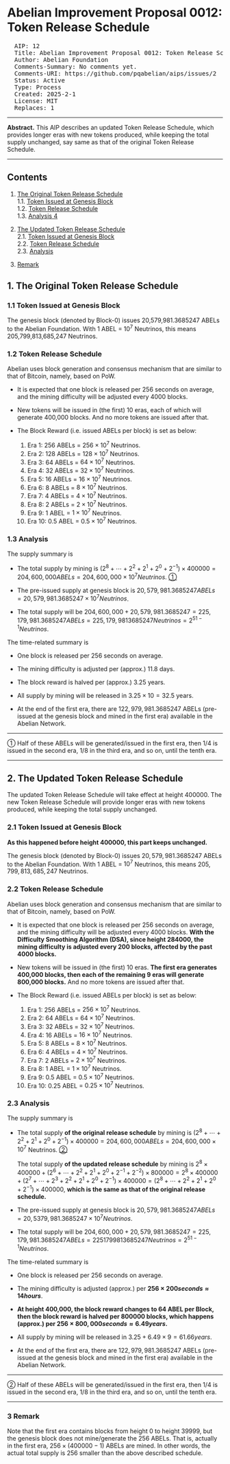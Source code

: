 # Abelian Improvement Proposal 0012: Token Release Schedule  

<pre>
  AIP: 12
  Title: Abelian Improvement Proposal 0012: Token Release Schedule
  Author: Abelian Foundation <general@abelian.info>
  Comments-Summary: No comments yet.
  Comments-URI: https://github.com/pqabelian/aips/issues/2
  Status: Active
  Type: Process
  Created: 2025-2-1
  License: MIT
  Replaces: 1
</pre>

---

**Abstract.** This AIP describes an updated Token Release Schedule, which provides longer eras with new tokens produced, while keeping the total supply unchanged, say same as that of the original Token Release Schedule.

---

## Contents

1. [The Original Token Release Schedule](#1-the-original-token-release-schedule)  
  1.1. [Token Issued at Genesis Block](#11-token-issued-at-genesis-block)  
  1.2. [Token Release Schedule](#12-token-release-schedule)  
  1.3. [Analysis 4](#13-analysis)  

2. [The Updated Token Release Schedule](#2-the-updated-token-release-schedule)  
  2.1. [Token Issued at Genesis Block](#21-token-issued-at-genesis-block)  
  2.2. [Token Release Schedule](#22-token-release-schedule)  
  2.3. [Analysis](#23-analysis)  

3. [Remark](#3-remark)  


## 1. <a id="1-the-original-token-release-schedule"></a>The Original Token Release Schedule

### <a id="11-token-issued-at-genesis-block"></a>1.1 Token Issued at Genesis Block

The genesis block (denoted by Block-0) issues 20,579,981.3685247 ABELs to the Abelian Foundation. With 1 ABEL = $10^7$ Neutrinos, this means 205,799,813,685,247 Neutrinos.

### <a id="12-token-release-schedule"></a>1.2 Token Release Schedule

Abelian uses block generation and consensus mechanism that are similar to that of Bitcoin, namely, based on PoW.

- It is expected that one block is released per 256 seconds on average, and the mining difficulty will be adjusted every 4000 blocks.

- New tokens will be issued in (the first) 10 eras, each of which will generate 400,000 blocks. And no more tokens are issued after that.

- The Block Reward (i.e. issued ABELs per block) is set as below:

  1. Era 1: $256$ ABELs = $256 \times 10^7$ Neutrinos.
  2. Era 2: $128$ ABELs = $128 \times 10^7$ Neutrinos.
  3. Era 3: $64$ ABELs = $64 \times 10^7$ Neutrinos.
  4. Era 4: $32$ ABELs = $32 \times 10^7$ Neutrinos.
  5. Era 5: $16$ ABELs = $16 \times 10^7$ Neutrinos.
  6. Era 6: $8$ ABELs = $8 \times 10^7$ Neutrinos.
  7. Era 7: $4$ ABELs = $4 \times 10^7$ Neutrinos.
  8. Era 8: $2$ ABELs = $2 \times 10^7$ Neutrinos.
  9.  Era 9: $1$ ABEL = $1 \times 10^7$ Neutrinos.
  10.  Era 10: $0.5$ ABEL = $0.5 \times 10^7$ Neutrinos.

### <a id="13-analysis"></a>1.3 Analysis

The supply summary is

- The total supply by mining is $(2^8 + \cdots + 2^2 + 2^1 + 2^0 + 2^{-1}) \times 400000 = 204,600,000 ABELs = 204,600,000 \times 10^7 Neutrinos$. [①](#lite-1)  

- The pre-issued supply at genesis block is $20,579,981.3685247 ABELs = 20,579,981.3685247 \times 10^7 Neutrinos$.

- The total supply will be $204,600,000 + 20,579,981.3685247 = 225,179,981.3685247 ABELs = 225,179,9813685247 Neutrinos = 2^{51-1} Neutrinos$.

The time-related summary is

- One block is released per 256 seconds on average.

- The mining difficulty is adjusted per (approx.) 11.8 days.

- The block reward is halved per (approx.) 3.25 years.

- All supply by mining will be released in $3.25 \times 10 = 32.5$ years.

- At the end of the first era, there are $122,979,981.3685247$ ABELs (pre-issued at the genesis block and mined in the first era) available in the Abelian Network.

---

<a id="lite-1"></a>① Half of these ABELs will be generated/issued in the first era, then 1/4 is issued in the second era, 1/8 in the third era, and so on, until the tenth era.

---

## 2. <a id="2-the-updated-token-release-schedule"></a>The Updated Token Release Schedule

The updated Token Release Schedule will take effect at height 400000. The new Token Release Schedule will provide longer eras with new tokens produced, while keeping the total supply unchanged.

### <a id="21-token-issued-at-genesis-block"></a>2.1 Token Issued at Genesis Block

**As this happened before height 400000, this part keeps unchanged.**

The genesis block (denoted by Block-0) issues $20,579,981.3685247$ ABELs to the Abelian Foundation. With $1$ ABEL = $10^7$ Neutrinos, this means $205,799,813,685,247$ Neutrinos.

### <a id="22-token-release-schedule"></a>2.2 Token Release Schedule

Abelian uses block generation and consensus mechanism that are similar to that of Bitcoin, namely, based on PoW.

- It is expected that one block is released per 256 seconds on average, and the mining difficulty will be adjusted every 4000 blocks. **With the Difficulty Smoothing Algorithm (DSA), since height 284000, the mining difficulty is adjusted every 200 blocks, affected by the past 4000 blocks.**

- New tokens will be issued in (the first) 10 eras. **The first era generates 400,000 blocks, then each of the remaining 9 eras will generate 800,000 blocks.** And no more tokens are issued after that.

- The Block Reward (i.e. issued ABELs per block) is set as below:

  1. Era 1: $256$ ABELs = $256 × 10^7$ Neutrinos.
  2. Era 2: $64$ ABELs = $64 × 10^7$ Neutrinos.
  3. Era 3: $32$ ABELs = $32 \times 10^7$ Neutrinos.
  4. Era 4: $16$ ABELs = $16 \times 10^7$ Neutrinos.
  5. Era 5: $8$ ABELs = $8 \times 10^7$ Neutrinos.
  6. Era 6: $4$ ABELs = $4 \times 10^7$ Neutrinos.
  7. Era 7: $2$ ABELs = $2 \times 10^7$ Neutrinos.
  8. Era 8: $1$ ABEL = $1 \times 10^7$ Neutrinos.
  9. Era 9: $0.5$ ABEL = $0.5 \times 10^7$ Neutrinos.
  10. Era 10: $0.25$ ABEL = $0.25 \times 10^7$ Neutrinos.

### <a id="23-analysis"></a>2.3 Analysis

The supply summary is

- The total supply **of the original release schedule** by mining is $(2^8 + \cdots + 2^2 + 2^1 + 2^0 + 2^{-1}) \times 400000 = 204,600,000 ABELs = 204,600,000 \times 10^7$ Neutrinos. [②](#lite-2)  

  The total supply **of the updated release schedule** by mining is $2^8 \times 400000 + (2^6 + \cdots + 2^2 + 2^1 + 2^0 + 2^{-1} + 2^{-2}) \times 800000
= 2^8 \times 400000 + (2^7 + \cdots + 2^3 + 2^2 + 2^1 + 2^0 + 2^{-1}) \times 400000
= (2^8 + \cdots + 2^2 + 2^1 + 2^0 + 2^{-1}) \times 400000$, **which is the same as that of the original release schedule.**

- The pre-issued supply at genesis block is $20,579,981.3685247 ABELs = 20,5379,981.3685247 \times 10^7 Neutrinos$.  

- The total supply will be $204,600,000 + 20,579,981.3685247 = 225,179,981.3685247 ABELs = 2251799813685247 Neutrinos = 2^{51-1} Neutrinos$.

The time-related summary is

- One block is released per 256 seconds on average.

- The mining difficulty is adjusted (approx.) per **$256 \times 200 seconds \approx 14 hours$**.

- **At height 400,000, the block reward changes to 64 ABEL per Block, then the block reward is halved per 800000 blocks, which happens (approx.) per $256 \times 800,000 seconds \approx 6.49 years$.**

- All supply by mining will be released in $3.25 + 6.49 \times 9 = 61.66 years$.

- At the end of the first era, there are $122,979,981.3685247$ ABELs (pre-issued at the genesis block and mined in the first era) available in the Abelian Network.

---
 
<a id="lite-2"></a>② Half of these ABELs will be generated/issued in the first era, then 1/4 is issued in the second era, 1/8 in the third era, and so on, until the tenth era.

---

### <a id="3-remark"></a>3 Remark

Note that the first era contains blocks from height 0 to height 39999, but the genesis block does not mine/generate the 256 ABELs. That is, actually in the first era, $256 \times (400000 - 1)$ ABELs are mined. In other words, the actual total supply is 256 smaller than the above described schedule.
